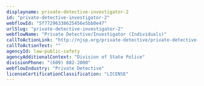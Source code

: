 ```yaml
---
displayname: private-detective-investigator-2
id: "private-detective-investigator-2"
webflowId: "5f77296338625456e5bb0e47"
urlSlug: "private-detective-investigator-2"
webflowName: "Private Detective/Investigator (Individuals)"
callToActionLink: "http://njsp.org/private-detective/private-detective-rules.shtml"
callToActionText: ""
agencyId: law-public-safety
agencyAdditionalContext: "Division of State Police"
divisionPhone: "(609) 882-2000"
webflowIndustry: "Private Detective"
licenseCertificationClassification: "LICENSE"
---
```

